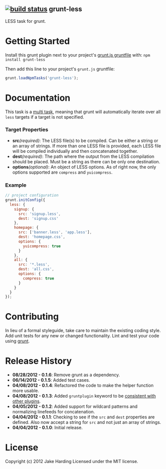 [![build status](https://secure.travis-ci.org/jharding/grunt-less.png)](http://travis-ci.org/jharding/grunt-less)
grunt-less
----------

LESS task for grunt.

Getting Started
===============

Install this grunt plugin next to your project's [grunt.js gruntfile][getting_started] with: `npm install grunt-less`

Then add this line to your project's `grunt.js` gruntfile:

```javascript
grunt.loadNpmTasks('grunt-less');
```

[npm_registry_page]: http://search.npmjs.org/#/grunt-less
[grunt]: https://github.com/cowboy/grunt
[getting_started]: https://github.com/cowboy/grunt/blob/master/docs/getting_started.md

Documentation
=============

This task is a [multi task][types_of_tasks], meaning that grunt will automatically iterate over all `less` targets if a target is not specified.

### Target Properties
*   __src__*(required)*: The LESS file(s) to be compiled. Can be either a string or an array of strings. If more than one LESS file is provided, each LESS file will be compiled individually and then concatenated together.
*   __dest__*(required)*: The path where the output from the LESS compilation should be placed. Must be a string as there can be only one destination.
*   __options__*(optional)*: An object of LESS options. As of right now, the only options supported are `compress` and `yuicompress`.

### Example

```javascript
// project configuration
grunt.initConfig({
  less: {
    signup: {
      src: 'signup.less',
      dest: 'signup.css'
    },
    homepage: {
      src: ['banner.less', 'app.less'],
      dest: 'homepage.css',
      options: {
        yuicompress: true
      }
    },
    all: {
      src: '*.less',
      dest: 'all.css',
      options: {
        compress: true
      }
    }
  }
});
```

[types_of_tasks]: https://github.com/cowboy/grunt/blob/master/docs/types_of_tasks.md

Contributing
============

In lieu of a formal styleguide, take care to maintain the existing coding style. Add unit tests for any new or changed functionality. Lint and test your code using [grunt][grunt].

Release History
===============
*   __08/28/2012 - 0.1.6__: Remove grunt as a dependency.
*   __06/14/2012 - 0.1.5__: Added test cases. 
*   __04/08/2012 - 0.1.4__: Refactored the code to make the helper function more usable. 
*   __04/08/2012 - 0.1.3__: Added `gruntplugin` keyword to be [consistent with other plugins](https://github.com/cowboy/grunt/issues/111).
*   __04/05/2012 - 0.1.2__: Added support for wildcard patterns and normalizing linefeeds for concatenation. 
*   __04/04/2012 - 0.1.1__: Checking to see if the `src` and `dest` properties are defined. Also now accept a string for `src` and not just an array of strings.
*   __04/04/2012 - 0.1.0__: Initial release.

License
=======

Copyright (c) 2012 Jake Harding
Licensed under the MIT license.
